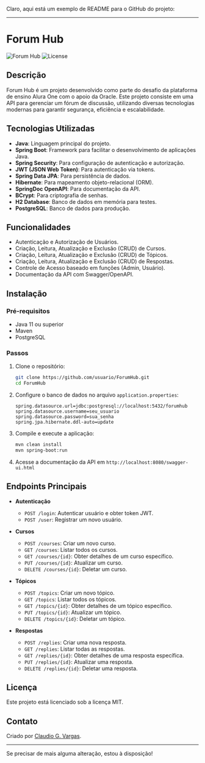Claro, aqui está um exemplo de README para o GitHub do projeto:

---

# Forum Hub

![Forum Hub](https://img.shields.io/badge/ForumHub-API-blue)
![License](https://img.shields.io/badge/License-MIT-green)

## Descrição

Forum Hub é um projeto desenvolvido como parte do desafio da plataforma de ensino Alura One com o apoio da Oracle. Este projeto consiste em uma API para gerenciar um fórum de discussão, utilizando diversas tecnologias modernas para garantir segurança, eficiência e escalabilidade.

## Tecnologias Utilizadas

- **Java**: Linguagem principal do projeto.
- **Spring Boot**: Framework para facilitar o desenvolvimento de aplicações Java.
- **Spring Security**: Para configuração de autenticação e autorização.
- **JWT (JSON Web Token)**: Para autenticação via tokens.
- **Spring Data JPA**: Para persistência de dados.
- **Hibernate**: Para mapeamento objeto-relacional (ORM).
- **SpringDoc OpenAPI**: Para documentação da API.
- **BCrypt**: Para criptografia de senhas.
- **H2 Database**: Banco de dados em memória para testes.
- **PostgreSQL**: Banco de dados para produção.

## Funcionalidades

- Autenticação e Autorização de Usuários.
- Criação, Leitura, Atualização e Exclusão (CRUD) de Cursos.
- Criação, Leitura, Atualização e Exclusão (CRUD) de Tópicos.
- Criação, Leitura, Atualização e Exclusão (CRUD) de Respostas.
- Controle de Acesso baseado em funções (Admin, Usuário).
- Documentação da API com Swagger/OpenAPI.

## Instalação

### Pré-requisitos

- Java 11 ou superior
- Maven
- PostgreSQL

### Passos

1. Clone o repositório:

   ```bash
   git clone https://github.com/usuario/ForumHub.git
   cd ForumHub
   ```

2. Configure o banco de dados no arquivo `application.properties`:

   ```properties
   spring.datasource.url=jdbc:postgresql://localhost:5432/forumhub
   spring.datasource.username=seu_usuario
   spring.datasource.password=sua_senha
   spring.jpa.hibernate.ddl-auto=update
   ```

3. Compile e execute a aplicação:

   ```bash
   mvn clean install
   mvn spring-boot:run
   ```

4. Acesse a documentação da API em `http://localhost:8080/swagger-ui.html`

## Endpoints Principais

- **Autenticação**
  - `POST /login`: Autenticar usuário e obter token JWT.
  - `POST /user`: Registrar um novo usuário.

- **Cursos**
  - `POST /courses`: Criar um novo curso.
  - `GET /courses`: Listar todos os cursos.
  - `GET /courses/{id}`: Obter detalhes de um curso específico.
  - `PUT /courses/{id}`: Atualizar um curso.
  - `DELETE /courses/{id}`: Deletar um curso.

- **Tópicos**
  - `POST /topics`: Criar um novo tópico.
  - `GET /topics`: Listar todos os tópicos.
  - `GET /topics/{id}`: Obter detalhes de um tópico específico.
  - `PUT /topics/{id}`: Atualizar um tópico.
  - `DELETE /topics/{id}`: Deletar um tópico.

- **Respostas**
  - `POST /replies`: Criar uma nova resposta.
  - `GET /replies`: Listar todas as respostas.
  - `GET /replies/{id}`: Obter detalhes de uma resposta específica.
  - `PUT /replies/{id}`: Atualizar uma resposta.
  - `DELETE /replies/{id}`: Deletar uma resposta.

## Licença

Este projeto está licenciado sob a licença MIT.

## Contato

Criado por [Claudio G. Vargas](mailto:claudiog.vargas@outlook.com).

---

Se precisar de mais alguma alteração, estou à disposição!
